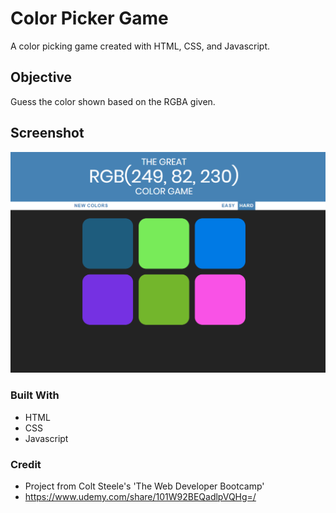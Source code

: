 # Color Picker Game

A color picking game created with HTML, CSS, and Javascript.

## Objective

Guess the color shown based on the RGBA given.

## Screenshot

![photo-of-game](https://github.com/codewithsrobins1/ColorGame/blob/master/readmeImg.PNG?raw=true)

### Built With

* HTML
* CSS
* Javascript

### Credit

* Project from Colt Steele's 'The Web Developer Bootcamp' 
* https://www.udemy.com/share/101W92BEQadlpVQHg=/

